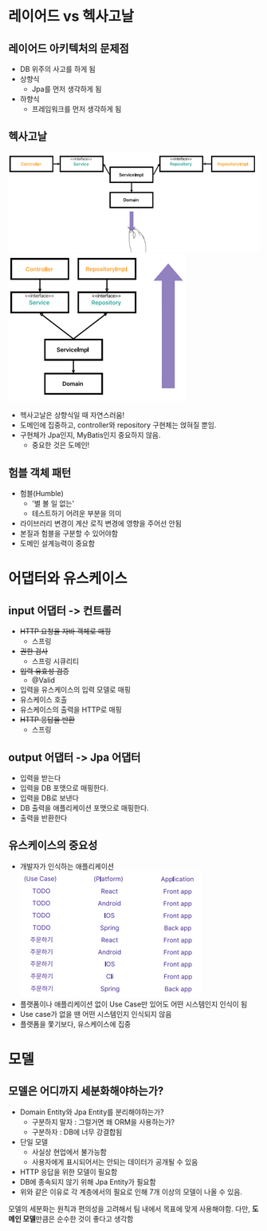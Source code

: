 # 레이어드 vs 헥사고날
## 레이어드 아키텍처의 문제점
- DB 위주의 사고를 하게 됨
- 상향식
  - Jpa를 먼저 생각하게 됨
- 하향식
  - 프레임워크를 먼저 생각하게 됨

## 헥사고날
![019_헥사고날_해체하기.png](img/019_헥사고날_해체하기.png)
![019_헥사고날_재배열.png](img/019_헥사고날_재배열.png)
- 헥사고날은 상향식일 때 자연스러움!
- 도메인에 집중하고, controller와 repository 구현체는 얹혀질 뿐임.
- 구현체가 Jpa인지, MyBatis인지 중요하지 않음.
  - 중요한 것은 도메인!

## 험블 객체 패턴
- 험블(Humble)
  - '별 볼 일 없는'
  - 테스트하기 어려운 부분을 의미
- 라이브러리 변경이 계산 로직 변경에 영향을 주어선 안됨
- 본질과 험블을 구분할 수 있어야함
- 도메인 설계능력이 중요함


# 어댑터와 유스케이스
## input 어댑터 -> 컨트롤러
- ~~HTTP 요청을 자바 객체로 매핑~~
  - 스프링
- ~~권한 검사~~
  - 스프링 시큐리티
- ~~입력 유효성 검증~~
  - @Valid
- 입력을 유스케이스의 입력 모델로 매핑
- 유스케이스 호출
- 유스케이스의 출력을 HTTP로 매핑
- ~~HTTP 응답을 반환~~
  - 스프링

## output 어댑터 -> Jpa 어댑터
- 입력을 받는다
- 입력을 DB 포맷으로 매핑한다.
- 입력을 DB로 보낸다
- DB 출력을 애플리케이션 포맷으로 매핑한다.
- 출력을 반환한다

## 유스케이스의 중요성
- 개발자가 인식하는 애플리케이션
![019_개발자가_인식하는_애플리케이션.png](img/019_개발자가_인식하는_애플리케이션.png)
- 플랫폼이나 애플리케이션 없이 Use Case만 있어도 어떤 시스템인지 인식이 됨
- Use case가 없을 땐 어떤 시스템인지 인식되지 않음
- 플랫폼을 쫓기보다, 유스케이스에 집중

# 모델

## 모델은 어디까지 세분화해야하는가?
- Domain Entity와 Jpa Entity를 분리해야하는가?
  - 구분하지 말자 : 그럴거면 왜 ORM을 사용하는가?
  - 구분하자 : DB에 너무 강결합됨
- 단일 모델
  - 사실상 현업에서 불가능함
  - 사용자에게 표시되어서는 안되는 데이터가 공개될 수 있음
- HTTP 응답을 위한 모델이 필요함
- DB에 종속되지 않기 위해 Jpa Entity가 필요함
- 위와 같은 이유로 각 계층에서의 필요로 인해 7개 이상의 모델이 나올 수 있음.

모델의 세분화는 원칙과 편의성을 고려해서 팀 내에서 목표에 맞게 사용해야함.
다만, **도메인 모델**만큼은 순수한 것이 좋다고 생각함
